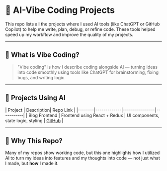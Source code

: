 # 🌟 AI-Vibe Coding Projects

This repo lists all the projects where I used AI tools (like ChatGPT or GitHub Copilot) to help me write, plan, debug, or refine code. These tools helped speed up my workflow and improve the quality of my projects.

---

## 🧠 What is Vibe Coding?
> "Vibe coding" is how I describe coding alongside AI — turning ideas into code smoothly using tools like ChatGPT for brainstorming, fixing bugs, and writing logic.

---

## 📂 Projects Using AI

| Project | Description| Repo Link |
|--------|-------------|----------------|-----------|
| Blog Frontend | Frontend using React + Redux | UI components, state logic, styling | [GitHub](https://github.com/yourusername/blog-frontend) |


---

## 🎯 Why This Repo?
Many of my repos show working code, but this one highlights how I utilized AI to turn my ideas into features and my thoughts into code  — not just what I made, but **how** I made it.

